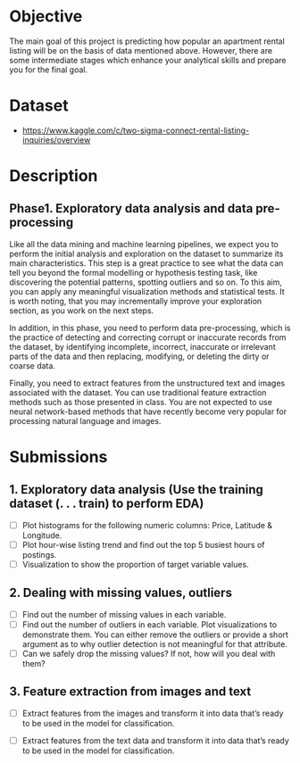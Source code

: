 # Objective
The main goal of this project is predicting how popular an apartment rental listing will be on the basis of data mentioned above. 
However, there are some intermediate stages which enhance your analytical skills and prepare you for the final goal.

# Dataset
- https://www.kaggle.com/c/two-sigma-connect-rental-listing-inquiries/overview

# Description
## Phase1. Exploratory data analysis and data pre-processing

Like all the data mining and machine learning pipelines, we expect you to perform the initial
analysis and exploration on the dataset to summarize its main characteristics. This step is a
great practice to see what the data can tell you beyond the formal modelling or hypothesis
testing task, like discovering the potential patterns, spotting outliers and so on. To this aim, you
can apply any meaningful visualization methods and statistical tests. It is worth noting, that
you may incrementally improve your exploration section, as you work on the next steps.

In addition, in this phase, you need to perform data pre-processing, which is the practice of
detecting and correcting corrupt or inaccurate records from the dataset, by identifying
incomplete, incorrect, inaccurate or irrelevant parts of the data and then replacing, modifying,
or deleting the dirty or coarse data.

Finally, you need to extract features from the unstructured text and images associated with the
dataset. You can use traditional feature extraction methods such as those presented in class.
You are not expected to use neural network-based methods that have recently become very
popular for processing natural language and images.

# Submissions 
## 1. Exploratory data analysis (Use the training dataset (. . . train) to perform EDA)
  - [ ] Plot histograms for the following numeric columns: Price, Latitude & Longitude.
  - [ ] Plot hour-wise listing trend and find out the top 5 busiest hours of postings.
  - [ ] Visualization to show the proportion of target variable values.
## 2. Dealing with missing values, outliers
  - [ ] Find out the number of missing values in each variable.
  - [ ] Find out the number of outliers in each variable. Plot visualizations to demonstrate them. You can either remove the outliers or provide a short argument as to why outlier detection is not meaningful for that attribute.
  - [ ] Can we safely drop the missing values? If not, how will you deal with them?
## 3. Feature extraction from images and text
  - [ ] Extract features from the images and transform it into data that’s ready to be used in the model for classification.
  - [ ] Extract features from the text data and transform it into data that’s ready to be used in the model for classification.

